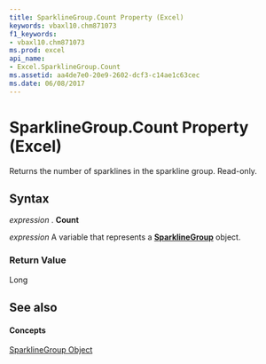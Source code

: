 ```yaml
---
title: SparklineGroup.Count Property (Excel)
keywords: vbaxl10.chm871073
f1_keywords:
- vbaxl10.chm871073
ms.prod: excel
api_name:
- Excel.SparklineGroup.Count
ms.assetid: aa4de7e0-20e9-2602-dcf3-c14ae1c63cec
ms.date: 06/08/2017
---
```



# SparklineGroup.Count Property (Excel)

Returns the number of sparklines in the sparkline group. Read-only.


## Syntax

 _expression_ . **Count**

 _expression_ A variable that represents a **[SparklineGroup](Excel.SparklineGroup.md)** object.


### Return Value

Long


## See also


#### Concepts


[SparklineGroup Object](Excel.SparklineGroup.md)

